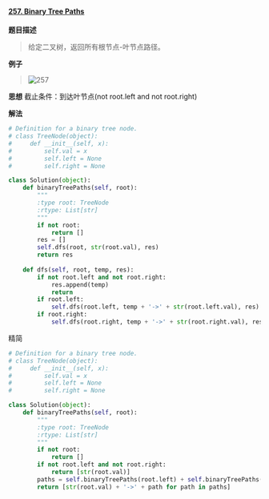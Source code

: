 #### [257. Binary Tree Paths](https://leetcode.com/problems/binary-tree-paths/description/)
**题目描述**
> 给定二叉树，返回所有根节点-叶节点路径。

**例子**
> ![257](https://img-blog.csdnimg.cn/20181211164620541.png?x-oss-process=image/watermark,type_ZmFuZ3poZW5naGVpdGk,shadow_10,text_aHR0cHM6Ly9ibG9nLmNzZG4ubmV0L2E3ODYxNTAwMTc=,size_16,color_FFFFFF,t_70)

**思想**
截止条件：到达叶节点(not root.left and not root.right)

**解法**
```python
# Definition for a binary tree node.
# class TreeNode(object):
#     def __init__(self, x):
#         self.val = x
#         self.left = None
#         self.right = None

class Solution(object):
    def binaryTreePaths(self, root):
        """
        :type root: TreeNode
        :rtype: List[str]
        """
        if not root:
            return []
        res = []
        self.dfs(root, str(root.val), res)
        return res
    
    def dfs(self, root, temp, res):
        if not root.left and not root.right:
            res.append(temp)
            return
        if root.left:
            self.dfs(root.left, temp + '->' + str(root.left.val), res)
        if root.right:
            self.dfs(root.right, temp + '->' + str(root.right.val), res)
```

精简
```python
# Definition for a binary tree node.
# class TreeNode(object):
#     def __init__(self, x):
#         self.val = x
#         self.left = None
#         self.right = None

class Solution(object):
    def binaryTreePaths(self, root):
        """
        :type root: TreeNode
        :rtype: List[str]
        """
        if not root:
            return []
        if not root.left and not root.right:
            return [str(root.val)]
        paths = self.binaryTreePaths(root.left) + self.binaryTreePaths(root.right)
        return [str(root.val) + '->' + path for path in paths]
```